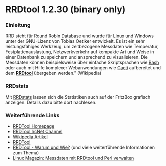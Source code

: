 # RRDtool 1.2.30 (binary only)

### Einleitung

RRD steht für Round Robin Database und wurde für Linux und Windows unter
der GNU-Lizenz von Tobias Oetiker entwickelt. Es ist ein sehr
leistungsfähiges Werkzeug, um zeitbezogene Messdaten wie Temperatur,
Festplattenauslastung, Netzwerkverkehr auf kompakte Art und Weise in
einer Datenbank zu speichern und ansprechend zu visualisieren. Die
Messdaten können beispielsweise über einfache Skriptsprachen wie
[Bash](../bash/README.md) oder auch mit Hilfe komplexer Webanwendungen
wie [Cacti](http://de.wikipedia.org/wiki/Cacti)
aufbereitet und dem
**[RRDtool](http://www.rrdtool.org/)** übergeben
werden." (Wikipedia)

### RRDstats

Mit [RRDstats](../rrdstats/README.md) lassen sich die Statistiken auch
auf der FritzBox grafisch anzeigen. Details dazu bitte dort nachlesen.

### Weiterführende Links

-   [RRDTool Homepage](http://www.rrdtool.org/)
-   [RRDTool IrcNet
    Channel](http://www.krogloth.de/rrd/channel/)
-   [Wikipedia
    Artikel](http://de.wikipedia.org/wiki/RRDtool)
-   [RRDTool](http://oss.oetiker.ch/rrdtool/)
-   [RRDTool - Warum und
    Wie?](http://www.msexchangefaq.de/tools/rrdtool.htm) (und
    viele weiterführende Informationen zum Thema)
-   [Linux Magazin: Messdaten mit RRDtool und Perl
    verwalten](http://www.linux-magazin.de/heft_abo/ausgaben/2004/06/daten_ausgesiebt)

